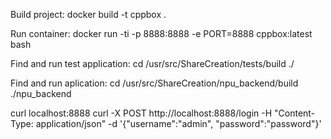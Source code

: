 Build project:
docker build -t cppbox . 

Run container:
docker run -ti -p 8888:8888 -e PORT=8888 cppbox:latest bash

Find and run test application:
cd /usr/src/ShareCreation/tests/build
./

Find and run aplication:
cd /usr/src/ShareCreation/npu_backend/build
./npu_backend

curl localhost:8888
curl -X POST http://localhost:8888/login -H "Content-Type: application/json" -d '{"username":"admin", "password":"password"}'